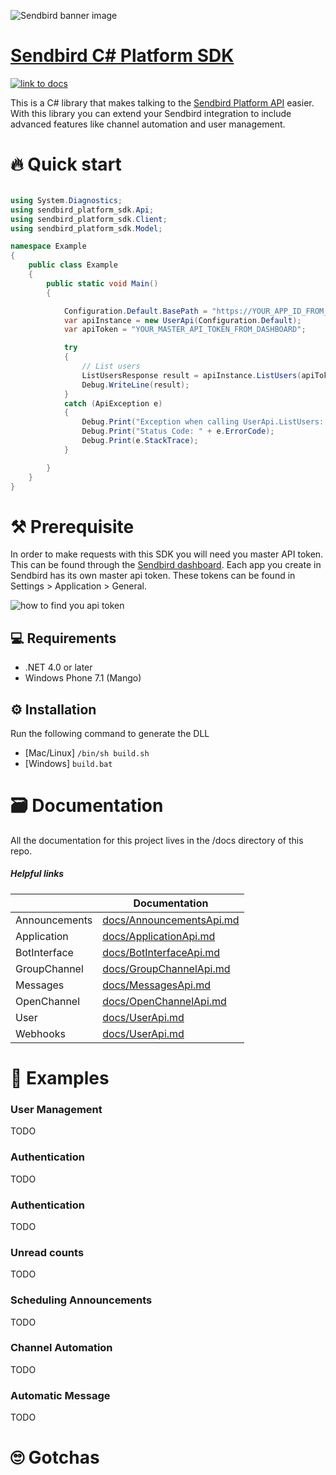 ![Sendbird banner image](http://ww1.prweb.com/prfiles/2021/09/14/18371217/Sendbird_Logo_RGB_lg.png)

# [Sendbird C# Platform SDK](https://sendbird.com/docs/chat/v3/platform-api/getting-started/prepare-to-use-api)


[![link to docs](https://img.shields.io/badge/SDK-docs-green)](/docs)

This is a C# library that makes talking to the [Sendbird Platform API](https://sendbird.com/docs/chat/v3/platform-api/getting-started/prepare-to-use-api) easier. With this library you can extend your Sendbird integration to include advanced features like channel automation and user management.

# 🔥 Quick start

```csharp

using System.Diagnostics;
using sendbird_platform_sdk.Api;
using sendbird_platform_sdk.Client;
using sendbird_platform_sdk.Model;

namespace Example
{
    public class Example
    {
        public static void Main()
        {

            Configuration.Default.BasePath = "https://YOUR_APP_ID_FROM_DASHBOARD.sendbird.com";
            var apiInstance = new UserApi(Configuration.Default);
            var apiToken = "YOUR_MASTER_API_TOKEN_FROM_DASHBOARD";

            try
            {
                // List users
                ListUsersResponse result = apiInstance.ListUsers(apiToken, null, null, null, null, null, null, null, null, null);
                Debug.WriteLine(result);
            }
            catch (ApiException e)
            {
                Debug.Print("Exception when calling UserApi.ListUsers: " + e.Message);
                Debug.Print("Status Code: " + e.ErrorCode);
                Debug.Print(e.StackTrace);
            }

        }
    }
}

```

# ⚒️ Prerequisite
In order to make requests with this SDK you will need you master API token. This can be found through the [Sendbird dashboard](https://dashboard.sendbird.com/).  Each app you create in Sendbird has its own master api token. These tokens can be found in Settings > Application > General.

![how to find you api token](https://i.imgur.com/0YMKtpX.png)

## 💻 Requirements

- .NET 4.0 or later
- Windows Phone 7.1 (Mango)

## ⚙️ Installation

Run the following command to generate the DLL

- [Mac/Linux] `/bin/sh build.sh`
- [Windows] `build.bat`


# 🗃️ Documentation 
All the documentation for this project lives in the /docs directory of this repo. 

##### Helpful links

|       | Documentation |
| ----------- | ----------- |
| Announcements   | [docs/AnnouncementsApi.md](docs/AnnouncementsApi.md)|
| Application | [docs/ApplicationApi.md](docs/ApplicationApi.md)  |
| BotInterface | [docs/BotInterfaceApi.md](docs/BotInterfaceApi.md)  |
| GroupChannel | [docs/GroupChannelApi.md](docs/GroupChannelApi.md)  |
| Messages | [docs/MessagesApi.md](docs/MessagesApi.md)  |
| OpenChannel | [docs/OpenChannelApi.md ](docs/OpenChannelApi.md)  |
| User | [docs/UserApi.md](docs/UserApi.md)  |
| Webhooks | [docs/UserApi.md](docs/WebhooksApi.md)  |


# 👀 Examples
### User Management 
TODO
### Authentication
TODO
### Authentication
TODO
### Unread counts
TODO
### Scheduling Announcements
TODO
### Channel Automation
TODO
### Automatic Message
TODO
 
# 🙄 Gotchas
